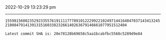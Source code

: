 2022-10-29 13:23:29 pm

---

`15598156002352923355761911117778910122299221024971441648470371434132452100847914139131516033823266140263679146661077951512404`

`Latest commit SHA is: 20e78128b69658c5aa1bcabfbc5568c5289d9e84 `
